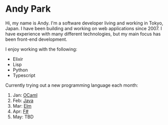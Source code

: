# Andy Park

Hi, my name is Andy. I'm a software developer living and working in Tokyo, Japan. 
I have been building and working on web applications since 2007.
I have experience with many different technologies, but my main focus has been front-end development.

I enjoy working with the following:
- Elixir
- Lisp
- Python
- Typescript

Currently trying out a new programming language each month:

1. Jan: [OCaml](https://ocaml.org/)
2. Feb: [Java](https://www.java.com/)
3. Mar: [Elm](https://elm-lang.org/)
4. Apr: [F#](https://fsharp.org/)
5. May: TBD
